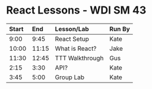 # React Lessons - WDI SM 43

| Start	| End	 | Lesson/Lab	 | Run By	|
| :--		| :--	 | :--			 | :--		|
| 9:00		| 9:45	 | React Setup		| Kate	|
| 10:00	| 11:15 |	What is React? | Jake	|
| 11:30	| 12:45 | TTT Walkthrough | Gus		|
| 2:15		| 3:30	 |	API?		| Kate	|
| 3:45		| 5:00	 | Group Lab	| Kate	|
